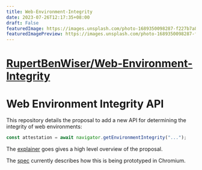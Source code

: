 ```yaml
---
title: Web-Environment-Integrity
date: 2023-07-26T12:17:35+08:00
draft: False
featuredImage: https://images.unsplash.com/photo-1689350098287-f227b7a86669?ixid=M3w0NjAwMjJ8MHwxfHJhbmRvbXx8fHx8fHx8fDE2OTAzNDQ4NzV8&ixlib=rb-4.0.3
featuredImagePreview: https://images.unsplash.com/photo-1689350098287-f227b7a86669?ixid=M3w0NjAwMjJ8MHwxfHJhbmRvbXx8fHx8fHx8fDE2OTAzNDQ4NzV8&ixlib=rb-4.0.3
---
```


# [RupertBenWiser/Web-Environment-Integrity](https://github.com/RupertBenWiser/Web-Environment-Integrity)

# Web Environment Integrity API

This repository details the proposal to add a new API for determining the integrity
of web environments:

```js
const attestation = await navigator.getEnvironmentIntegrity("...");
```

The [explainer](./explainer.md) goes gives a high level overview of the proposal.

The [spec](https://rupertbenwiser.github.io/Web-Environment-Integrity/) currently describes how this is being prototyped in Chromium.
